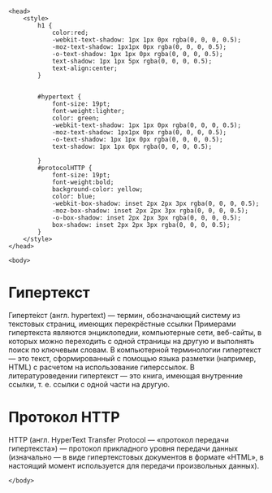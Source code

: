 # <!DOCTYPE html>
<html>

    <head>
        <style>
            h1 {
                color:red;
                -webkit-text-shadow: 1px 1px 0px rgba(0, 0, 0, 0.5);
                -moz-text-shadow: 1px1px 0px rgba(0, 0, 0, 0.5);
                -o-text-shadow: 1px 1px 0px rgba(0, 0, 0, 0.5);
                text-shadow: 1px 1px 5px rgba(0, 0, 0, 0.5);
                text-align:center;
            }
           

            #hypertext {
                font-size: 19pt;
                font-weight:lighter;
                color: green;
                -webkit-text-shadow: 1px 1px 0px rgba(0, 0, 0, 0.5);
                -moz-text-shadow: 1px1px 0px rgba(0, 0, 0, 0.5);
                -o-text-shadow: 1px 1px 0px rgba(0, 0, 0, 0.5);
                text-shadow: 1px 1px 0px rgba(0, 0, 0, 0.5);
          
            }
            #protocolHTTP {
                font-size: 19pt;
                font-weight:bold;
                background-color: yellow;
                color: blue;
                -webkit-box-shadow: inset 2px 2px 3px rgba(0, 0, 0, 0.5);
                -moz-box-shadow: inset 2px 2px 3px rgba(0, 0, 0, 0.5);
                -o-box-shadow: inset 2px 2px 3px rgba(0, 0, 0, 0.5);
                box-shadow: inset 2px 2px 3px rgba(0, 0, 0, 0.5);
            }
        </style>
    </head>

    <body>


       
<h1> Гипертекст </h1>

<div id="hypertext">Гиперте́кст (англ. hypertext) — термин, обозначающий систему из текстовых страниц, имеющих перекрёстные ссылки
Примерами гипертекста являются энциклопедии, компьютерные сети, веб-сайты, в которых можно переходить с одной страницы на другую и выполнять поиск по ключевым словам.
В компьютерной терминологии гипертекст — это текст, сформированный с помощью языка разметки (например, HTML) с расчетом на использование гиперссылок.
В литературоведении гипертекст — это книга, имеющая внутренние ссылки, т. е. ссылки с одной части на другую.</div>
<h1> Протокол HTTP </h1>
<div id="protocolHTTP">HTTP (англ. HyperText Transfer Protocol — «протокол передачи гипертекста») — протокол прикладного уровня передачи данных (изначально — в виде гипертекстовых документов в формате «HTML», в настоящий момент используется для передачи произвольных данных).</div>

    </body>

</html>
